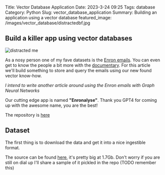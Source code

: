 Title: Vector Database Application
Date: 2023-3-24 09:25
Tags: database
Category: Python
Slug: vector_database_application
Summary: Building an application using a vector database
featured_image: /images/vector_database/distractedbf.jpg

## Build a killer app using vector databases

![distracted me]({static}/images/vector_database/distractedbf.jpg) 

As a nosy person one of my fave datasets is the [Enron emails](https://en.wikipedia.org/wiki/Enron_Corpus). You can even get to know the people a bit more with the [documentary](https://www.imdb.com/title/tt1016268/). For this article we'll build something to store and query the emails using our new found vector know-how.  

_I intend to write another article around using the Enron emails with Graph Neural Networks_

Our cutting edge app is named **"Enronalyse"**. Thank you GPT4 for coming up with the awesome name, you are the best!

The repository is [here](https://github.com/garybake/enronalyse)

## Dataset

The first thing is to download the data and get it into a nice ingestible format.

The source can be found [here](https://www.cs.cmu.edu/~enron/), it's pretty big at 1.7Gb. Don't worry if you are still on dial up I'll share a sample of it pickled in the repo (TODO remember this)